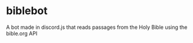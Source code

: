 # biblebot
A bot made in discord.js that reads passages from the Holy Bible using the bible.org API
